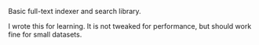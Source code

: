 Basic full-text indexer and search library.

I wrote this for learning. It is not tweaked for performance, but should work fine for small datasets.

